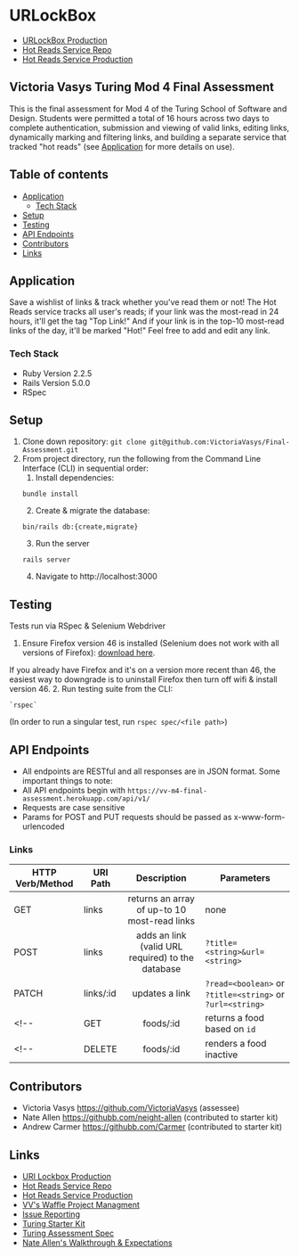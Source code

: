 # URLockBox
* [URLockBox Production](https://vv-m4-final-assessment.herokuapp.com/links)
* [Hot Reads Service Repo](https://github.com/VictoriaVasys/m4-final-hot-links)
* [Hot Reads Service Production](https://vv-m4-final-hot-links.herokuapp.com/) 

## Victoria Vasys Turing Mod 4 Final Assessment
This is the final assessment for Mod 4 of the Turing School of Software and Design. Students were permitted a total of 16 hours across two days to complete authentication, submission and viewing of valid links, editing links, dynamically marking and filtering links, and building a separate service that tracked "hot reads" (see [Application](#application) for more details on use).

## Table of contents

- [Application](#application)
    - [Tech Stack](#tech-stack)
- [Setup](#setup)
- [Testing](#testing)
- [API Endpoints](#api-endpoints)
- [Contributors](#contributors)
- [Links](#links)

## Application

Save a wishlist of links & track whether you've read them or not! The Hot Reads service tracks all user's reads; if your link was the most-read in 24 hours, it'll get the tag "Top Link!" And if your link is in the top-10 most-read links of the day, it'll be marked "Hot!" Feel free to add and edit any link.

### Tech Stack

* Ruby Version 2.2.5
* Rails Version 5.0.0
* RSpec

## Setup

1. Clone down repository: `git clone git@github.com:VictoriaVasys/Final-Assessment.git`
2. From project directory, run the following from the Command Line Interface (CLI) in sequential order:
    1. Install dependencies: 
    ```
    bundle install
    ```
    2. Create & migrate the database: 
    ```
    bin/rails db:{create,migrate}
    ```
    <!-- 3. `rake db:seed` -->
    3. Run the server
    ```
    rails server
    ```
    4. Navigate to http://localhost:3000

## Testing

Tests run via RSpec & Selenium Webdriver

1. Ensure Firefox version 46 is installed (Selenium does not work with all versions of Firefox):
[download here](https://www.softexia.com/windows/web-browsers/firefox-46). 

  If you already have Firefox and it's on a version more recent than 46, the easiest way to downgrade is to uninstall Firefox then turn off wifi & install version 46.
2. Run testing suite from the CLI: 
```
`rspec`
``` 
(In order to run a singular test, run `rspec spec/<file path>`)

## API Endpoints
*  All endpoints are RESTful and all responses are in JSON format. Some important things to note:
* All API endpoints begin with `https://vv-m4-final-assessment.herokuapp.com/api/v1/`
* Requests are case sensitive
* Params for POST and PUT requests should be passed as x-www-form-urlencoded

### Links
|**HTTP Verb/Method**|**URI Path**|**Description**|**Parameters**|
| --- | --- |:---:| --- |
|GET|links|returns an array of up-to 10 most-read links|none|
|POST|links|adds an link (valid URL required) to the database|`?title=<string>&url=<string>`|
|PATCH|links/:id|updates a link|`?read=<boolean>` or `?title=<string>` or `?url=<string>`|
<!-- |GET|foods/:id|returns a food based on `id`|none| -->
<!-- |DELETE|foods/:id|renders a food inactive|`?name=<string>` or `?calories=<integer>`| -->

## Contributors
* Victoria Vasys https://github.com/VictoriaVasys (assessee)
* Nate Allen https://githubb.com/neight-allen (contributed to starter kit)
* Andrew Carmer https://githubb.com/Carmer (contributed to starter kit)

## Links
* [URI Lockbox Production](https://vv-m4-final-assessment.herokuapp.com/)
* [Hot Reads Service Repo](https://github.com/VictoriaVasys/m4-final-hot-links)
* [Hot Reads Service Production](https://vv-m4-final-hot-links.herokuapp.com/) 
* [VV's Waffle Project Managment](https://waffle.io/VictoriaVasys/Final-Assessment)
* [Issue Reporting](https://github.com/VictoriaVasys/Final-Assessment/issues)
* [Turing Starter Kit](https://github.com/turingschool/m4-final-starter)
* [Turing Assessment Spec](https://gist.github.com/neight-allen/4cb05991a97ac9970dc1620d1f1734fb)
* [Nate Allen's Walkthrough & Expectations](https://vimeo.com/198611383)
